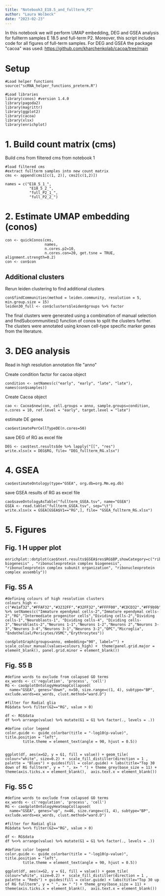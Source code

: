 ```yaml
---
title: "Notebook3_E18.5_and_fullterm_P2"
author: "Laura Wolbeck"
date: "2023-02-23"
---
```


In this notebook we will perform UMAP embedding, DEG and GSEA analysis for fullterm samples E 18.5 and full-term P2. Moreover, this script includes code for all figures of full-term samples. 
For DEG and GSEA the package "cacoa" was used: https://github.com/kharchenkolab/cacoa/tree/main

# Setup
```{r setup, results='hide', warning=FALSE, message = FALSE}
#Load helper functions
source("scRNA_helper_functions_preterm.R")

#Load libraries
library(conos) #version 1.4.0
library(pagoda2)
library(magrittr)
library(ggplot2)
library(cacoa)
library(xlsx)
library(enrichplot)
```

# 1. Build count matrix (cms)
Build cms from filtered cms from notebook 1

```{r, eval=F, echo=F}
#load filtered cms
#extract fullterm samples into new count matrix
cms <- append(cms1[c(1, 2)], cms2[c(1,2)])
```

```{r}
names = c("E18_5_1_",
           "E18_5_2_",
           "full_P2_1_",
           "full_P2_2_")
```

# 2. Estimate UMAP embedding (conos)
```{r, eval=FALSE}
con <- quickConos(cms,
                  names,
                  n.cores.p2=10,
                  n.cores.con=20, get.tsne = TRUE, alignment.strength=0.2)
con <- con$con
```

## Additional clusters
Rerun leiden clustering to find additional clusters
```{r, eval=FALSE}
con$findCommunities(method = leiden.community, resolution = 5, min.group.size = 15)
leiden30_full <- con$clusters$leiden$groups %>% factor
```
The final clusters were generated using a combination of manual selection and findSubcommunities() function of conos to split the clusters further. The clusters were annotated using known cell-type specific marker genes from the literature.

# 3. DEG analysis
Read in high resolution annotation file "anno"

Create condition factor for cacoa object
```{r,eval=FALSE }
condition <- setNames(c("early", "early", "late", "late"), names(con$samples))
```

Create Cacoa object
```{r,eval=FALSE}
cao <- Cacoa$new(con, cell.groups = anno, sample.groups=condition, n.cores = 10, ref.level = "early", target.level = "late")
```

estimate DE genes
```{r,eval=FALSE}
cao$estimatePerCellTypeDE(n.cores=50) 
```

save DEG of RG as excel file 
```{r}
DEG <- cao$test.results$de %>% lapply("[[", "res") 
write.xlsx(x = DEG$RG, file= "DEG_fullterm_RG.xlsx")
```

# 4. GSEA
```{r}
cao$estimateOntology(type="GSEA", org.db=org.Mm.eg.db)
```

save GSEA results of RG as excel file
```{r}
cao$saveOntologyAsTable("fullterm_GSEA.tsv", name="GSEA")
GSEA <- read.table("fullterm_GSEA.tsv", sep="\t")
write.xlsx(x = GSEA[GSEA$V1=="RG",], file= "GSEA_fullterm_RG.xlsx")
```

# 5. Figures
## Fig. 1 H upper plot
```{r}
enrichplot::dotplot(cao$test.results$GSEA$res$RG$BP,showCategory=c("ribosome biogenesis" , "ribonucleoprotein complex biogenesis", "ribonucleoprotein complex subunit organization", "ribonucleoprotein complex assembly"))
```

## Fig. S5 A
```{r}
#defining colours of high resolution clusters
colours_high <- c("#e1af32","#FFAF32","#3232FF","#32FF32","#FFFF00","#CDCD32","#FF9b9b","#EB8C32","#C8961E","#FF3232","#AF3232","#B49191","#694646","#820000","#965050","#550505","#C80F0F","#AF32FF","#E632E6","#FFC8FF","#DBFF00") %>% setNames(c("Immature ependymal cells-2","Immature ependymal cells-2","RG","Intermediate progenitor cells","Dividing cells-2","Dividing cells-1","Neuroblasts-1", "Dividing cells-4", "Dividing cells-3","Neuroblasts-2","Neurons 1-1","Neurons 1-2","Neurons 2","Neurons 3-3","Neurons 3-4","Neurons 3-1","Neurons 3-2","OPC","Microglia", "Endothelial/Pericytes/VSMC","Erythrocytes"))
```

```{r}
con$plotGraph(groups=anno, embedding="90", label="") + scale_colour_manual(values=colours_high) +  theme(panel.grid.major = element_blank(), panel.grid.minor = element_blank())
```

## Fig. S5 B
```{r}
#define words to exclude from colapsed GO terms
ex_words <- c('regulation', 'process', 'cell')
RG <- cao$plotOntologyHeatmapCollapsed(
  name="GSEA", genes="down", n=50, size.range=c(1, 4), subtype="BP", exclude.words=ex_words, clust.method="ward.D")

#filter for Radial glia
RG$data %<>% filter(G2=="RG", value > 0)

df <- RG$data
df %<>% arrange(value) %>% mutate(G1 = G1 %>% factor(., levels = .))

#define color legend
color.guide <- guide_colorbar(title = "-log10(p-value)", title.position = "left", 
        title.theme = element_text(angle = 90, hjust = 0.5))


ggplot(df, aes(x=G2, y = G1, fill = value)) + geom_tile( colour="white", size=0.2) +  scale_fill_distiller(direction = 1 , palette = "Blues") + guides(fill = color.guide) + labs(title="Top 30 down of RG fullterm", y = " ", x= " ") + theme_grey(base_size = 11) + theme(axis.ticks.x = element_blank(),  axis.text.x = element_blank())
```

## Fig. S5 C
```{r, fig.width=7, fig.height=7}
#define words to exclude from colapsed GO terms
ex_words <- c('regulation', 'process', 'cell')
RG <- cao$plotOntologyHeatmapCollapsed(
  name="GSEA", genes="up", n=46, size.range=c(1, 4), subtype="BP", exclude.words=ex_words, clust.method="ward.D")

#filter for Radial glia
RG$data %<>% filter(G2=="RG", value > 0)

df <- RG$data
df %<>% arrange(value) %>% mutate(G1 = G1 %>% factor(., levels = .))

#define color legend
color.guide <- guide_colorbar(title = "-log10(p-value)", title.position = "left", 
        title.theme = element_text(angle = 90, hjust = 0.5))

ggplot(df, aes(x=G2, y = G1, fill = value)) + geom_tile( colour="white", size=0.2) +  scale_fill_distiller(direction = 1 , palette = "Reds") + guides(fill = color.guide) + labs(title="Top 30 up of RG fullterm", y = " ", x= " ") + theme_grey(base_size = 11) + theme(axis.ticks.x = element_blank(),  axis.text.x = element_blank())
```